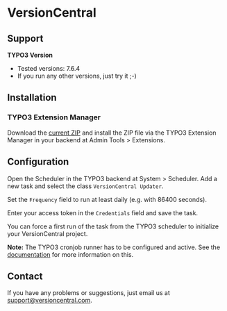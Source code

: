 # VersionCentral

## Support

**TYPO3 Version**

* Tested versions: 7.6.4
* If you run any other versions, just try it ;-)

## Installation

### TYPO3 Extension Manager

Download the [current ZIP](https://github.com/version-central/ext-typo3/releases/download/v1.0.0/versioncentral_1.0.0.zip) and install the ZIP file via the TYPO3 Extension Manager in your backend at Admin Tools > Extensions.

## Configuration

Open the Scheduler in the TYPO3 backend at System > Scheduler. Add a new task and select the class `VersionCentral Updater`.

Set the `Frequency` field to run at least daily (e.g. with 86400 seconds).

Enter your access token in the `Credentials` field and save the task.

You can force a first run of the task from the TYPO3 scheduler to initialize your VersionCentral project.

**Note:** The TYPO3 cronjob runner has to be configured and active. See the [documentation](https://docs.typo3.org/typo3cms/extensions/scheduler/Installation/CronJob/Index.html) for more information on this.

## Contact

If you have any problems or suggestions, just email us at [support@versioncentral.com](mailto:support@versioncentral.com).
